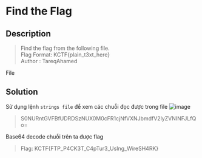 # Find the Flag
## Description
> Find the flag from the following file.       
> Flag Format: KCTF{plain_t3xt_here}                
> Author : TareqAhamed

File
## Solution
Sử dụng lệnh `strings file` để xem các chuỗi đọc được trong file
![image](https://user-images.githubusercontent.com/62021009/150683327-e01bd491-7644-4473-861b-210258952dc8.png)
> S0NURntGVFBfUDRDSzNUX0M0cFR1cjNfVXNJbmdfV2lyZVNINFJLfQo=

Base64 decode chuỗi trên ta được flag
> Flag: KCTF{FTP_P4CK3T_C4pTur3_UsIng_WireSH4RK}
